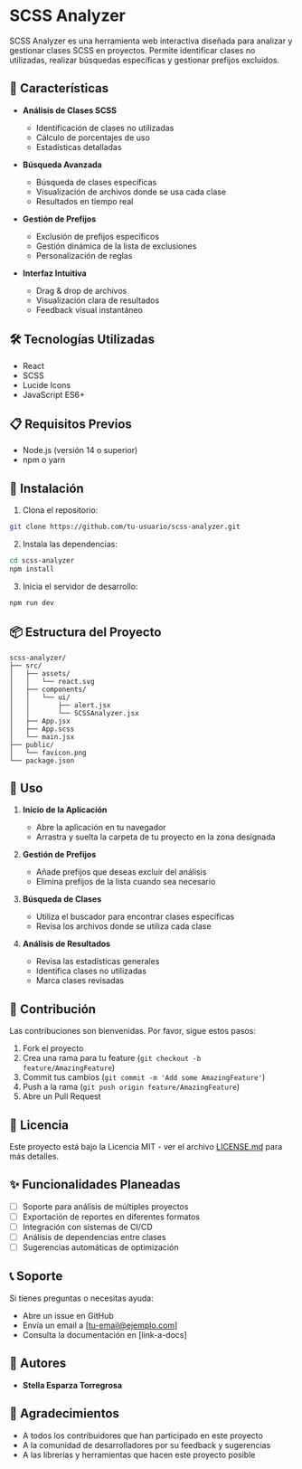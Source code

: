 # SCSS Analyzer

SCSS Analyzer es una herramienta web interactiva diseñada para analizar y gestionar clases SCSS en proyectos. Permite identificar clases no utilizadas, realizar búsquedas específicas y gestionar prefijos excluidos.

## 🚀 Características

- **Análisis de Clases SCSS**
  - Identificación de clases no utilizadas
  - Cálculo de porcentajes de uso
  - Estadísticas detalladas

- **Búsqueda Avanzada**
  - Búsqueda de clases específicas
  - Visualización de archivos donde se usa cada clase
  - Resultados en tiempo real

- **Gestión de Prefijos**
  - Exclusión de prefijos específicos
  - Gestión dinámica de la lista de exclusiones
  - Personalización de reglas

- **Interfaz Intuitiva**
  - Drag & drop de archivos
  - Visualización clara de resultados
  - Feedback visual instantáneo

## 🛠️ Tecnologías Utilizadas

- React
- SCSS
- Lucide Icons
- JavaScript ES6+

## 📋 Requisitos Previos

- Node.js (versión 14 o superior)
- npm o yarn

## 🔧 Instalación

1. Clona el repositorio:
```bash
git clone https://github.com/tu-usuario/scss-analyzer.git
```

2. Instala las dependencias:
```bash
cd scss-analyzer
npm install
```

3. Inicia el servidor de desarrollo:
```bash
npm run dev
```

## 📦 Estructura del Proyecto

```
scss-analyzer/
├── src/
│   ├── assets/
│   │   └── react.svg
│   ├── components/
│   │   └── ui/
│   │       ├── alert.jsx
│   │       └── SCSSAnalyzer.jsx
│   ├── App.jsx
│   ├── App.scss
│   └── main.jsx
├── public/
│   └── favicon.png
└── package.json
```

## 🎯 Uso

1. **Inicio de la Aplicación**
   - Abre la aplicación en tu navegador
   - Arrastra y suelta la carpeta de tu proyecto en la zona designada

2. **Gestión de Prefijos**
   - Añade prefijos que deseas excluir del análisis
   - Elimina prefijos de la lista cuando sea necesario

3. **Búsqueda de Clases**
   - Utiliza el buscador para encontrar clases específicas
   - Revisa los archivos donde se utiliza cada clase

4. **Análisis de Resultados**
   - Revisa las estadísticas generales
   - Identifica clases no utilizadas
   - Marca clases revisadas

## 🤝 Contribución

Las contribuciones son bienvenidas. Por favor, sigue estos pasos:

1. Fork el proyecto
2. Crea una rama para tu feature (`git checkout -b feature/AmazingFeature`)
3. Commit tus cambios (`git commit -m 'Add some AmazingFeature'`)
4. Push a la rama (`git push origin feature/AmazingFeature`)
5. Abre un Pull Request

## 📄 Licencia

Este proyecto está bajo la Licencia MIT - ver el archivo [LICENSE.md](LICENSE.md) para más detalles.

## ✨ Funcionalidades Planeadas

- [ ] Soporte para análisis de múltiples proyectos
- [ ] Exportación de reportes en diferentes formatos
- [ ] Integración con sistemas de CI/CD
- [ ] Análisis de dependencias entre clases
- [ ] Sugerencias automáticas de optimización

## 📞 Soporte

Si tienes preguntas o necesitas ayuda:

- Abre un issue en GitHub
- Envía un email a [tu-email@ejemplo.com]
- Consulta la documentación en [link-a-docs]

## 👥 Autores

- **Stella Esparza Torregrosa**

## 🙏 Agradecimientos

- A todos los contribuidores que han participado en este proyecto
- A la comunidad de desarrolladores por su feedback y sugerencias
- A las librerías y herramientas que hacen este proyecto posible
